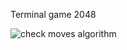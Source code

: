 Terminal game 2048

![check moves algorithm]([https://myoctocat.com/assets/images/base-octocat.svg](https://raw.githubusercontent.com/fcgooner/2048/main/check_moves.jpg))


 

